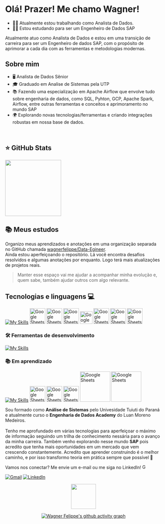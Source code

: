 # Olá! Prazer! Me chamo Wagner!
- 👨‍💻 Atualmente estou trabalhando como Analista de Dados.
- 👨‍🎓 Estou estudando para ser um Engenheiro de Dados SAP

<p align="left">
  Atualmente atuo como Analista de Dados e estou em uma transição de carreira para ser um Engenheiro de dados SAP, com o propósito de aprimorar a cada dia com as ferramentas e metodologias modernas. <br>
</p>

## Sobre mim

- 🖥️ Analista de Dados Sênior
- 🎓 Graduado em Analise de Sistemas pela UTP
- 📚 Fazendo uma especialização em Apache Airflow que envolve tudo sobre engenharia de dados, como SQL, Pyhton, GCP, Apache Spark, Airflow, entre outras ferramentas e conceitos e aprimoramento no mundo SAP
- 🌍 Explorando novas tecnologias/ferramentas e criando integrações robustas em nossa base de dados.


<br>

## ⭐ GitHub Stats
<a href="https://github.com/wagnerfelippe">
  <img height="180em" src="https://github-readme-stats.vercel.app/api?username=wagnerfelippe&show_icons=true&theme=merko&include_all_commits=true&count_private=true&cache_buster=5"/>
</a>


## 📚 Meus estudos
Organizo meus aprendizados e anotações em uma organização separada no GitHub chamada [wagnerfelippe/Data-Egineer](https://github.com/wagnerfelippe/Data-Engineer).  
Ainda estou aperfeiçoando o repositório. Lá você encontra desafios resolvidos e algumas anotações por enquanto. Logo terá mais atualizações de projetos reais.

> Manter esse espaço vai me ajudar a acompanhar minha evolução e, quem sabe, também ajudar outros com algo relevante.



## Tecnologias e linguagens 💻

[![My Skills](https://skillicons.dev/icons?i=gcp,py)](https://skillicons.dev) 
[](https://skillicons.dev) <img src="https://cdn-icons-png.flaticon.com/512/8422/8422322.png" width="50" alt="Google Sheets"> 
[](https://skillicons.dev) <img src="https://pentahobrazil.wordpress.com/wp-content/uploads/2013/12/pentaho-logo.png" width="50" alt="Google Sheets"> 
[](https://skillicons.dev) <img src="https://img.icons8.com/color/48/google-sheets.png" width="50" alt="Google Sheets"> 
[](https://skillicons.dev) <img src="https://images.icon-icons.com/2699/PNG/512/google_analytics_logo_icon_171061.png" width="40" alt="Google Sheets"> 
[](https://skillicons.dev) <img src="https://avatars.githubusercontent.com/u/59758427?s=200&v=4" width="50" alt="Google Sheets"> 
[](https://skillicons.dev) <img src="https://pbs.twimg.com/profile_images/1773069786097897473/xtAG4MtF_400x400.jpg" width="50" alt="Google Sheets"> 
[](https://skillicons.dev) <img src="https://scontent.fbfh23-1.fna.fbcdn.net/v/t39.30808-6/440946465_958666032929114_1654066821798553512_n.jpg?_nc_cat=104&ccb=1-7&_nc_sid=6ee11a&_nc_ohc=MRzgU2aOoN4Q7kNvwGF2QgY&_nc_oc=AdlcuAKKilTpHb-ma8IlpQZ4kdi9j9mMTPm_tALx3EJq2sID902ltIjbkhJpg_YcQabUK5C5Q9m2q0wjr60HDY-c&_nc_zt=23&_nc_ht=scontent.fbfh23-1.fna&_nc_gid=EHmslW_YnqzUXUstZQo-ew&oh=00_AfRYp4KfwUYorrKPyjaPRY6ki2A16WzK2BwOHXUwTrWCGw&oe=687DD16A" width="50" alt="Google Sheets"> 



### 🛠️ Ferramentas de desenvolvimento
[![My Skills](https://skillicons.dev/icons?i=git,github,vscode)](https://skillicons.dev)


### 📚 Em aprendizado
[![My Skills](https://skillicons.dev/icons?i=docker)](https://skillicons.dev) 
[](https://skillicons.dev) <img src="https://github.com/user-attachments/assets/3fda731e-5e8e-4ec4-aa6d-d63dd85dbb68" width="50" alt="Google Sheets">
[](https://skillicons.dev) <img src="https://github.com/user-attachments/assets/87521341-aae7-4988-939a-8f5d0f7f9fdc" width="50" alt="Google Sheets">
[](https://skillicons.dev) <img src="https://github.com/user-attachments/assets/cc4bfe06-afd3-4958-ad95-3a05fe756721" width="50" alt="Google Sheets">
[](https://skillicons.dev) <img src="https://upload.wikimedia.org/wikipedia/commons/thumb/8/8f/SAP-Logo.svg/743px-SAP-Logo.svg.png?20241103115117" width="97" alt="Google Sheets">
[](https://skillicons.dev) <img src="https://community.sap.com/legacyfs/online/storage/blog_attachments/2023/09/ABAP_Cloud_Logo.png" width="97" alt="Google Sheets">


<p align="left"> 
  Sou formado como <strong>Análise de Sistemas</strong> pelo Univesidade Tuiuti do Paraná e atualmente curso o <strong>Engenharia de Dados Academy</strong> do Luan Moreno Medeiros.<br><br>
  Tenho me aprofundado em várias tecnologias para aperfeiçoar o máximo de informação seguindo um trilha de conhecimento nessária para o avanço da minha carreira. Também venho explorando nesse mundo <strong>SAP</strong> pois acredito que tenha mais oportunidades em um mercado que vem crescendo constantemente.
  Acredito que aprender construindo é o melhor caminho, e por isso transformo teoria em prática sempre que possível 🚀
</p>

<p align="left">
  Vamos nos conectar? Me envie um e-mail ou me siga no LinkedIn! <img src="https://cdn-icons-png.flaticon.com/512/7286/7286142.png" width="15" alt="Google Sheets">
</p>

<p align="left">
  <a href="https://mail.google.com/mail/?view=cm&fs=1&to=wag3ipi@gmail.com" title="Gmail">
  <img src="https://img.shields.io/badge/-Gmail-FF0000?style=flat-square&labelColor=FF0000&logo=gmail&logoColor=white&link=LINK-DO-SEU-GMAIL" alt="Gmail"/></a>
  <a href="https://www.linkedin.com/in/wagner-felippe-data/" title="LinkedIn">
  <img src="https://img.shields.io/badge/-Linkedin-0e76a8?style=flat-square&logo=Linkedin&logoColor=white&link=LINK-DO-SEU-LINKEDIN" alt="LinkedIn"/></a>
</p>



<div align="center">
  <img src="https://visitor-badge.laobi.icu/badge?page_id=wagnerfelippe.wagnerfelippe&left_color=green&right_color=darkgreen&cache_buster=2" width="80" />
</div>

<div align="center">
  
  [![Wagner Felippe's github activity graph](https://github-readme-activity-graph.vercel.app/graph?username=wagnerfelippe&bg_color=0d1117&color=fffffe&line=228B22&point=228B22&area=true&area_color=ADFF2F&hide_border=true&cache_buster=123)](https://github.com/ashutosh00710/github-readme-activity-graph)



